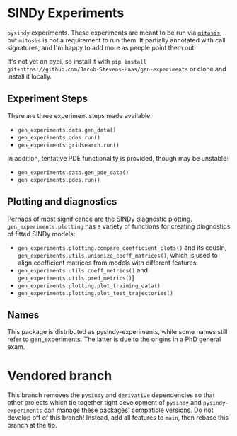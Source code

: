 # SINDy Experiments
`pysindy` experiments.  These experiments are meant to be run via [`mitosis`](https://github.com/Jacob-Stevens-Haas/mitosis),
but `mitosis` is not a requirement to run them.  It partially annotated with call signatures, and I'm happy to add more
as people point them out.

It's not yet on pypi, so install it with `pip install git+https://github.com/Jacob-Stevens-Haas/gen-experiments`
or clone and install it locally.

## Experiment Steps
There are three experiment steps made available:
* `gen_experiments.data.gen_data()`
* `gen_experiments.odes.run()`
* `gen_experiments.gridsearch.run()`

In addition, tentative PDE functionality is provided, though may be unstable:
* `gen_experiments.data.gen_pde_data()`
* `gen_experiments.pdes.run()`

## Plotting and diagnostics
Perhaps of most significance are the SINDy diagnostic plotting.  `gen_experiments.plotting` has a variety
of functions for creating diagnostics of fitted SINDy models:
* `gen_experiments.plotting.compare_coefficient_plots()` and its cousin,
  `gen_experiments.utils.unionize_coeff_matrices()`, which is used to align coefficient matrices from
  models with different features.
* `gen_experiments.utils.coeff_metrics()` and `gen_experiments.utils.pred_metrics()`]
* `gen_experiments.plotting.plot_training_data()`
* `gen_experiments.plotting.plot_test_trajectories()`


## Names
This package is distributed as pysindy-experiments, while some names still refer to gen_experiments.
The latter is due to the origins in a PhD general exam.

# Vendored branch
This branch removes the `pysindy` and `derivative` dependencies
    so that other projects which tie together tight development
            of `pysindy` and `pysindy-experiments`
        can manage these packages' compatible versions.
Do not develop off of this branch!
Instead, add all features to `main`, then rebase this branch at the tip.
